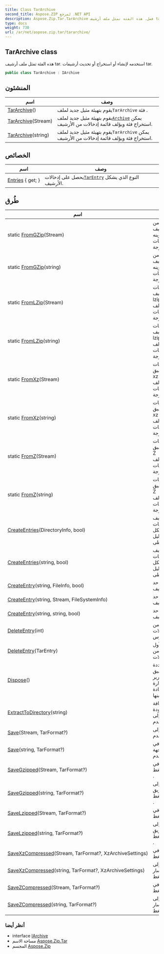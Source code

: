 ```yaml
---
title: Class TarArchive
second_title: Aspose.ZIP لمرجع .NET API
description: Aspose.Zip.Tar.TarArchive فصل. هذه الفئة تمثل ملف أرشيف tar. استخدمه لإنشاء أو استخراج أو تحديث أرشيفات tar.
type: docs
weight: 730
url: /ar/net/aspose.zip.tar/tararchive/
---
```

## TarArchive class

هذه الفئة تمثل ملف أرشيف tar. استخدمه لإنشاء أو استخراج أو تحديث أرشيفات tar.

```csharp
public class TarArchive : IArchive
```

## المنشئون

| اسم | وصف |
| --- | --- |
| [TarArchive](tararchive/#constructor)() | يقوم بتهيئة مثيل جديد لملف`TarArchive` فئة . |
| [TarArchive](tararchive/#constructor_1)(Stream) | يقوم بتهيئة مثيل جديد لملف[`Archive`](../../aspose.zip/archive/) يمكن استخراج فئة ويؤلف قائمة إدخالات من الأرشيف. |
| [TarArchive](tararchive/#constructor_2)(string) | يقوم بتهيئة مثيل جديد لملف`TarArchive` يمكن استخراج فئة ويؤلف قائمة إدخالات من الأرشيف. |

## الخصائص

| اسم | وصف |
| --- | --- |
| [Entries](../../aspose.zip.tar/tararchive/entries/) { get; } | يحصل على إدخالات[`TarEntry`](../tarentry/) النوع الذي يشكل الأرشيف. |

## طُرق

| اسم | وصف |
| --- | --- |
| static [FromGZip](../../aspose.zip.tar/tararchive/fromgzip/#fromgzip)(Stream) | مقتطفات من أرشيف gzip وتكوينه`TarArchive` من البيانات المستخرجة. |
| static [FromGZip](../../aspose.zip.tar/tararchive/fromgzip/#fromgzip_1)(string) | مقتطفات من أرشيف gzip وتكوينه`TarArchive` من البيانات المستخرجة. |
| static [FromLZip](../../aspose.zip.tar/tararchive/fromlzip/#fromlzip)(Stream) | المقتطفات المقدمة أرشيف lzip ويؤلف`TarArchive` من البيانات المستخرجة. |
| static [FromLZip](../../aspose.zip.tar/tararchive/fromlzip/#fromlzip_1)(string) | المقتطفات المقدمة أرشيف lzip ويؤلف`TarArchive` من البيانات المستخرجة. |
| static [FromXz](../../aspose.zip.tar/tararchive/fromxz/#fromxz)(Stream) | يتم توفير مقتطفات من أرشيف بتنسيق xz ويؤلف`TarArchive` من البيانات المستخرجة. |
| static [FromXz](../../aspose.zip.tar/tararchive/fromxz/#fromxz_1)(string) | يتم توفير مقتطفات من أرشيف بتنسيق xz ويؤلف`TarArchive` من البيانات المستخرجة. |
| static [FromZ](../../aspose.zip.tar/tararchive/fromz/#fromz)(Stream) | يتم توفير مقتطفات من أرشيف بتنسيق Z ويؤلف`TarArchive` من البيانات المستخرجة. |
| static [FromZ](../../aspose.zip.tar/tararchive/fromz/#fromz_1)(string) | يتم توفير مقتطفات من أرشيف بتنسيق Z ويؤلف`TarArchive` من البيانات المستخرجة. |
| [CreateEntries](../../aspose.zip.tar/tararchive/createentries/#createentries)(DirectoryInfo, bool) | يضيف إلى الأرشيف جميع الملفات والدلائل بشكل متكرر في الدليل المعطى. |
| [CreateEntries](../../aspose.zip.tar/tararchive/createentries/#createentries_1)(string, bool) | يضيف إلى الأرشيف جميع الملفات والدلائل بشكل متكرر في الدليل المعطى. |
| [CreateEntry](../../aspose.zip.tar/tararchive/createentry/#createentry)(string, FileInfo, bool) | إنشاء إدخال واحد داخل الأرشيف. |
| [CreateEntry](../../aspose.zip.tar/tararchive/createentry/#createentry_1)(string, Stream, FileSystemInfo) | إنشاء إدخال واحد داخل الأرشيف. |
| [CreateEntry](../../aspose.zip.tar/tararchive/createentry/#createentry_2)(string, string, bool) | إنشاء إدخال واحد داخل الأرشيف. |
| [DeleteEntry](../../aspose.zip.tar/tararchive/deleteentry/#deleteentry_1)(int) | يحذف الإدخال من قائمة الإدخالات بالفهرس. |
| [DeleteEntry](../../aspose.zip.tar/tararchive/deleteentry/#deleteentry)(TarEntry) | يزيل التكرار الأول لإدخال محدد من قائمة الإدخالات. |
| [Dispose](../../aspose.zip.tar/tararchive/dispose/)() | تنفيذ مهام محددة بواسطة التطبيق مرتبطة بتحرير الموارد غير المُدارة أو تحريرها أو إعادة تعيينها. |
| [ExtractToDirectory](../../aspose.zip.tar/tararchive/extracttodirectory/)(string) | استخراج كافة الملفات الموجودة في الأرشيف إلى الدليل المقدم. |
| [Save](../../aspose.zip.tar/tararchive/save/#save)(Stream, TarFormat?) | يحفظ الأرشيف إلى الدفق المقدم. |
| [Save](../../aspose.zip.tar/tararchive/save/#save_1)(string, TarFormat?) | لحفظ الأرشيف في ملف الوجهة المقدم. |
| [SaveGzipped](../../aspose.zip.tar/tararchive/savegzipped/#savegzipped)(Stream, TarFormat?) | لحفظ الأرشيف في الدفق بضغط gzip . |
| [SaveGzipped](../../aspose.zip.tar/tararchive/savegzipped/#savegzipped_1)(string, TarFormat?) | يحفظ الأرشيف إلى الملف عن طريق المسار بضغط gzip . |
| [SaveLzipped](../../aspose.zip.tar/tararchive/savelzipped/#savelzipped)(Stream, TarFormat?) | لحفظ الأرشيف في الدفق بضغط lzip . |
| [SaveLzipped](../../aspose.zip.tar/tararchive/savelzipped/#savelzipped_1)(string, TarFormat?) | يحفظ الأرشيف إلى الملف عن طريق المسار بضغط lzip . |
| [SaveXzCompressed](../../aspose.zip.tar/tararchive/savexzcompressed/#savexzcompressed)(Stream, TarFormat?, XzArchiveSettings) | يحفظ الأرشيف في الدفق بضغط xz . |
| [SaveXzCompressed](../../aspose.zip.tar/tararchive/savexzcompressed/#savexzcompressed_1)(string, TarFormat?, XzArchiveSettings) | يحفظ الأرشيف إلى المسار بالمسار بضغط xz . |
| [SaveZCompressed](../../aspose.zip.tar/tararchive/savezcompressed/#savezcompressed)(Stream, TarFormat?) | يحفظ الأرشيف في الدفق بضغط Z. |
| [SaveZCompressed](../../aspose.zip.tar/tararchive/savezcompressed/#savezcompressed_1)(string, TarFormat?) | يحفظ الأرشيف إلى المسار بالمسار بضغط Z. |

### أنظر أيضا

* interface [IArchive](../../aspose.zip/iarchive/)
* مساحة الاسم [Aspose.Zip.Tar](../../aspose.zip.tar/)
* المجسم [Aspose.Zip](../../)


